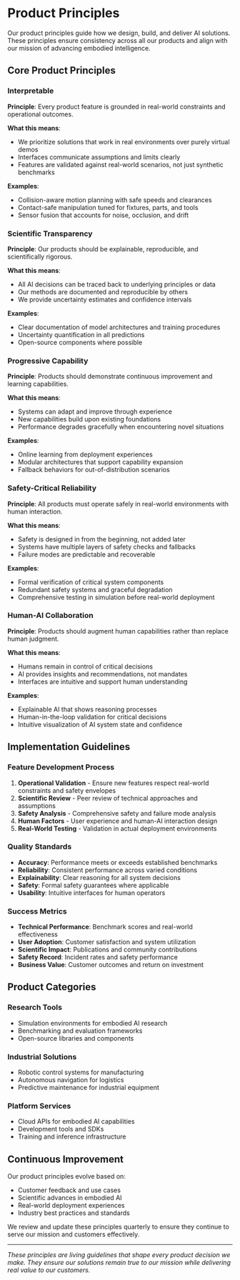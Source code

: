 # Product Principles

Our product principles guide how we design, build, and deliver AI solutions. These principles ensure consistency across all our products and align with our mission of advancing embodied intelligence.

## Core Product Principles

### Interpretable

**Principle**: Every product feature is grounded in real-world constraints and operational outcomes.

**What this means**:
- We prioritize solutions that work in real environments over purely virtual demos
- Interfaces communicate assumptions and limits clearly
- Features are validated against real-world scenarios, not just synthetic benchmarks

**Examples**:
- Collision-aware motion planning with safe speeds and clearances
- Contact-safe manipulation tuned for fixtures, parts, and tools
- Sensor fusion that accounts for noise, occlusion, and drift

### Scientific Transparency

**Principle**: Our products should be explainable, reproducible, and scientifically rigorous.

**What this means**:
- All AI decisions can be traced back to underlying principles or data
- Our methods are documented and reproducible by others
- We provide uncertainty estimates and confidence intervals

**Examples**:
- Clear documentation of model architectures and training procedures
- Uncertainty quantification in all predictions
- Open-source components where possible

### Progressive Capability

**Principle**: Products should demonstrate continuous improvement and learning capabilities.

**What this means**:
- Systems can adapt and improve through experience
- New capabilities build upon existing foundations
- Performance degrades gracefully when encountering novel situations

**Examples**:
- Online learning from deployment experiences
- Modular architectures that support capability expansion
- Fallback behaviors for out-of-distribution scenarios

### Safety-Critical Reliability

**Principle**: All products must operate safely in real-world environments with human interaction.

**What this means**:
- Safety is designed in from the beginning, not added later
- Systems have multiple layers of safety checks and fallbacks
- Failure modes are predictable and recoverable

**Examples**:
- Formal verification of critical system components
- Redundant safety systems and graceful degradation
- Comprehensive testing in simulation before real-world deployment

### Human-AI Collaboration

**Principle**: Products should augment human capabilities rather than replace human judgment.

**What this means**:
- Humans remain in control of critical decisions
- AI provides insights and recommendations, not mandates
- Interfaces are intuitive and support human understanding

**Examples**:
- Explainable AI that shows reasoning processes
- Human-in-the-loop validation for critical decisions
- Intuitive visualization of AI system state and confidence

## Implementation Guidelines

### Feature Development Process

1. **Operational Validation** - Ensure new features respect real-world constraints and safety envelopes
2. **Scientific Review** - Peer review of technical approaches and assumptions
3. **Safety Analysis** - Comprehensive safety and failure mode analysis
4. **Human Factors** - User experience and human-AI interaction design
5. **Real-World Testing** - Validation in actual deployment environments

### Quality Standards

- **Accuracy**: Performance meets or exceeds established benchmarks
- **Reliability**: Consistent performance across varied conditions
- **Explainability**: Clear reasoning for all system decisions
- **Safety**: Formal safety guarantees where applicable
- **Usability**: Intuitive interfaces for human operators

### Success Metrics

- **Technical Performance**: Benchmark scores and real-world effectiveness
- **User Adoption**: Customer satisfaction and system utilization
- **Scientific Impact**: Publications and community contributions
- **Safety Record**: Incident rates and safety performance
- **Business Value**: Customer outcomes and return on investment

## Product Categories

### Research Tools
- Simulation environments for embodied AI research
- Benchmarking and evaluation frameworks
- Open-source libraries and components

### Industrial Solutions
- Robotic control systems for manufacturing
- Autonomous navigation for logistics
- Predictive maintenance for industrial equipment

### Platform Services
- Cloud APIs for embodied AI capabilities
- Development tools and SDKs
- Training and inference infrastructure

## Continuous Improvement

Our product principles evolve based on:
- Customer feedback and use cases
- Scientific advances in embodied AI
- Real-world deployment experiences
- Industry best practices and standards

We review and update these principles quarterly to ensure they continue to serve our mission and customers effectively.

---

*These principles are living guidelines that shape every product decision we make. They ensure our solutions remain true to our mission while delivering real value to our customers.*
